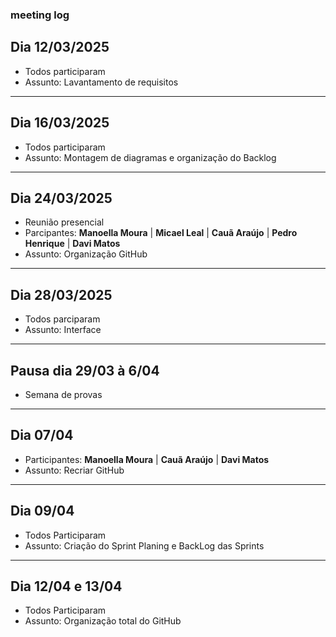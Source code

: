 ### meeting log

## Dia 12/03/2025
- Todos participaram
- Assunto: Lavantamento de requisitos

---

## Dia 16/03/2025
- Todos participaram
- Assunto: Montagem de diagramas e organização do Backlog

---

## Dia 24/03/2025
- Reunião presencial
- Parcipantes:  **Manoella Moura** | **Micael Leal** | **Cauã Araújo** | **Pedro Henrique** | **Davi Matos**
- Assunto: Organização GitHub

---

## Dia 28/03/2025
- Todos parciparam
- Assunto: Interface

---

## Pausa dia 29/03 à 6/04
- Semana de provas

---

## Dia 07/04
- Participantes: **Manoella Moura** | **Cauã Araújo** | **Davi Matos**
- Assunto: Recriar GitHub

---

## Dia 09/04
- Todos Participaram
- Assunto: Criação do Sprint Planing e BackLog das Sprints

---

## Dia 12/04 e 13/04
- Todos Participaram
- Assunto: Organização total do GitHub
